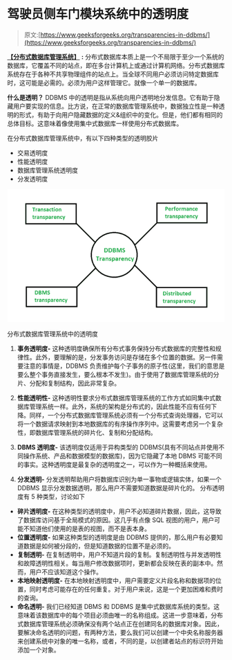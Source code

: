 # 驾驶员侧车门模块系统中的透明度

> 原文:[https://www.geeksforgeeks.org/transparencies-in-ddbms/](https://www.geeksforgeeks.org/transparencies-in-ddbms/)

[**【分布式数据库管理系统】**](https://www.geeksforgeeks.org/distributed-database-system/) **:**
分布式数据库本质上是一个不局限于至少一个系统的数据库，它覆盖不同的站点，即在多台计算机上或通过计算机网络。分布式数据库系统存在于各种不共享物理组件的站点上。当全球不同用户必须访问特定数据库时，这可能是必需的。必须为用户这样管理它。就像一个单一的数据库。

**什么是透明？**
DDBMS 中的透明是指从系统向用户透明地分发信息。它有助于隐藏用户要实现的信息。比方说，在正常的数据库管理系统中，数据独立性是一种透明的形式，有助于向用户隐藏数据的定义&组织中的变化。但是，他们都有相同的总体目标。这意味着像使用集中式数据库一样使用分布式数据库。

在分布式数据库管理系统中，有以下四种类型的透明胶片

*   交易透明度
*   性能透明度
*   数据库管理系统透明度
*   分发透明度

![](img/025b461a7c8fff1e38e791ba1f97bad3.png)

分布式数据库管理系统中的透明度

1.  **事务透明度-**
    这种透明度确保所有分布式事务保持分布式数据库的完整性和规律性。此外，要理解的是，分发事务访问是存储在多个位置的数据。另一件需要注意的事情是，DDBMS 负责维护每个子事务的原子性(这里，我们的意思是要么整个事务直接发生，要么根本不发生)。由于使用了数据库管理系统的分片、分配和复制结构，因此非常复杂。

2.  **性能透明性-**
    这种透明性要求分布式数据库管理系统的工作方式如同集中式数据库管理系统一样。此外，系统的架构是分布式的，因此性能不应有任何下降。同样，一个分布式数据库管理系统必须有一个分布式查询处理器，它可以将一个数据请求映射到本地数据库的有序操作序列中。这需要考虑另一个复杂性，即数据库管理系统的碎片化、复制和分配结构。

3.  **DBMS 透明度-**
    该透明度仅适用于异构类型的 DDBMS(具有不同站点并使用不同操作系统、产品和数据模型的数据库)，因为它隐藏了本地 DBMS 可能不同的事实。这种透明度是最复杂的透明度之一，可以作为一种概括来使用。

4.  **分发透明-**
    分发透明帮助用户将数据库识别为单一事物或逻辑实体，如果一个 DDBMS 显示分发数据透明，那么用户不需要知道数据是碎片化的。
    分布透明度有 5 种类型，讨论如下

*   **碎片透明度-**
    在这种类型的透明度中，用户不必知道碎片数据，因此，这导致了数据库访问基于全局模式的原因。这几乎有点像 SQL 视图的用户，用户可能不知道他们使用的是表的视图，而不是表本身。
*   **位置透明度-**
    如果这种类型的透明度是由 DDBMS 提供的，那么用户有必要知道数据是如何被分段的，但是知道数据的位置不是必须的。
*   **复制透明-**
    在复制透明中，用户不知道片段的复制。复制透明性与并发透明性和故障透明性相关。每当用户修改数据项时，更新都会反映在表的副本中。然而，用户不应该知道这个操作。
*   **本地映射透明度-**
    在本地映射透明度中，用户需要定义片段名称和数据项的位置，同时考虑可能存在的任何重复。对于用户来说，这是一个更加困难和费时的查询。
*   **命名透明-**
    我们已经知道 DBMS 和 DDBMS 是集中式数据库系统的类型。这意味着该数据库中的每个项目必须由唯一的名称组成。这进一步意味着，分布式数据库管理系统必须确保没有两个站点正在创建同名的数据库对象。因此，要解决命名透明的问题，有两种方法，要么我们可以创建一个中央名称服务器来创建系统中对象的唯一名称，或者，不同的是，以创建者站点的标识符开始添加一个对象。